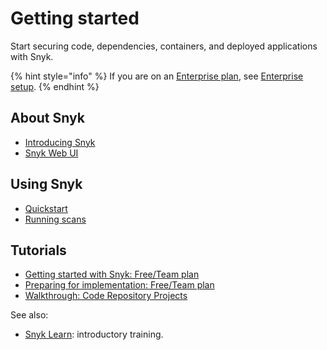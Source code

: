 # Getting started

Start securing code, dependencies, containers, and deployed applications with Snyk.

{% hint style="info" %}
If you are on an [Enterprise plan](../more-info/plans.md), see [Enterprise setup](../enterprise-setup/).
{% endhint %}

## About Snyk

* [Introducing Snyk](introducing-snyk.md)
* [Snyk Web UI](explore-snyk-through-the-web-ui.md)

## Using Snyk

* [Quickstart](quickstart/)
* [Running scans](../scan-using-snyk/working-with-snyk-in-your-environment/running-scans.md)

## Tutorials

* [Getting started with Snyk: Free/Team plan](getting-started-with-snyk-free-team-plan.md)
* [Preparing for implementation: Free/Team plan](preparing-for-implementation-free-and-team-plans.md)
* [Walkthrough: Code Repository Projects](walkthrough-code-repository-projects/)

See also:

* [Snyk Learn](https://learn.snyk.io/catalog/product-training/https://learn.dev.snyk.io/catalog/product-training/):  introductory training.

